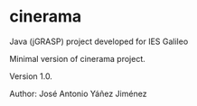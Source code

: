cinerama
========

Java (jGRASP) project developed for IES Galileo

Minimal version of cinerama project.

Version 1.0.

Author: José Antonio Yáñez Jiménez